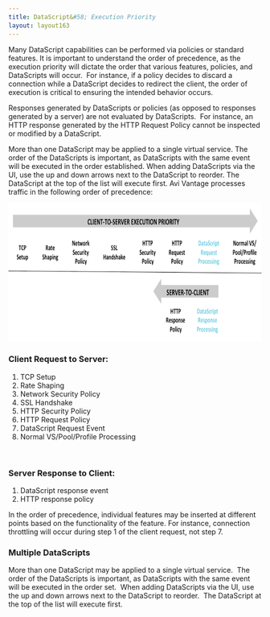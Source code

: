 ```yaml
---
title: DataScript&#58; Execution Priority
layout: layout163
---
```

Many DataScript capabilities can be performed via policies or standard features. It is important to understand the order of precedence, as the execution priority will dictate the order that various features, policies, and DataScripts will occur.  For instance, if a policy decides to discard a connection while a DataScript decides to redirect the client, the order of execution is critical to ensuring the intended behavior occurs.

Responses generated by DataScripts or policies (as opposed to responses generated by a server) are not evaluated by DataScripts.  For instance, an HTTP response generated by the HTTP Request Policy cannot be inspected or modified by a DataScript.

More than one DataScript may be applied to a single virtual service. The order of the DataScripts is important, as DataScripts with the same event will be executed in the order established. When adding DataScripts via the UI, use the up and down arrows next to the DataScript to reorder. The DataScript at the top of the list will execute first. Avi Vantage processes traffic in the following order of precedence:

<a href="img/Screen-Shot-2017-02-17-at-3.53.32-PM.png"><img class="aligncenter wp-image-24416" src="img/Screen-Shot-2017-02-17-at-3.53.32-PM.png" width="800" height="275"></a>

### Client Request to Server:

<ol> 
 <li>TCP Setup</li> 
 <li>Rate Shaping</li> 
 <li>Network Security Policy</li> 
 <li>SSL Handshake</li> 
 <li>HTTP Security Policy</li> 
 <li>HTTP Request Policy</li> 
 <li>DataScript Request Event</li> 
 <li>Normal VS/Pool/Profile Processing</li> 
</ol> 

 

### Server Response to Client:

<ol> 
 <li>DataScript response event</li>
 <li>HTTP response policy</li>
</ol> 

In the order of precedence, individual features may be inserted at different points based on the functionality of the feature. For instance, connection throttling will occur during step 1 of the client request, not step 7.

### Multiple DataScripts

More than one DataScript may be applied to a single virtual service.  The order of the DataScripts is important, as DataScripts with the same event will be executed in the order set.  When adding DataScripts via the UI, use the up and down arrows next to the DataScript to reorder.  The DataScript at the top of the list will execute first.

 

